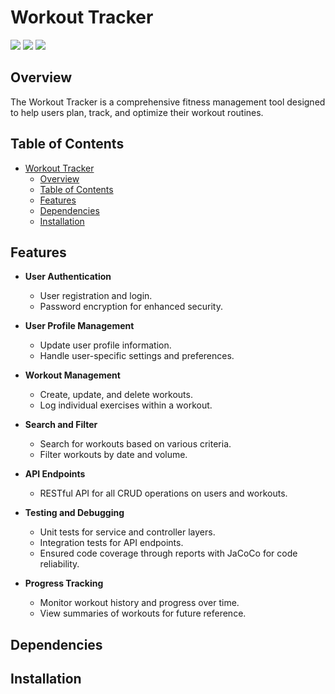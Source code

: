 # Workout Tracker

![](https://img.shields.io/badge/Spring-6DB33F?style=for-the-badge&logo=spring&logoColor=white)
![](https://img.shields.io/badge/React-20232A?style=for-the-badge&logo=react&logoColor=61DAFB)
![](https://img.shields.io/badge/MongoDB-4EA94B?style=for-the-badge&logo=mongodb&logoColor=white)


## Overview

The Workout Tracker is a comprehensive fitness management tool designed to help users plan, track, and optimize their workout routines.

## Table of Contents

- [Workout Tracker](#workout-tracker)
  - [Overview](#overview)
  - [Table of Contents](#table-of-contents)
  - [Features](#features)
  - [Dependencies](#dependencies)
  - [Installation](#installation)

## Features

- **User Authentication**
  - User registration and login.
  - Password encryption for enhanced security.

- **User Profile Management**
  - Update user profile information.
  - Handle user-specific settings and preferences.

- **Workout Management**
  - Create, update, and delete workouts.
  - Log individual exercises within a workout.

- **Search and Filter**
  - Search for workouts based on various criteria.
  - Filter workouts by date and volume.

- **API Endpoints**
  - RESTful API for all CRUD operations on users and workouts.

- **Testing and Debugging**
  - Unit tests for service and controller layers.
  - Integration tests for API endpoints.
  - Ensured code coverage through reports with JaCoCo for code reliability.

- **Progress Tracking**
  - Monitor workout history and progress over time.
  - View summaries of workouts for future reference.

## Dependencies

## Installation